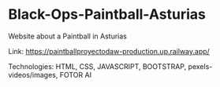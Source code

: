 # Black-Ops-Paintball-Asturias

Website about a Paintball in Asturias

Link: https://paintballproyectodaw-production.up.railway.app/

Technologies: HTML, CSS, JAVASCRIPT, BOOTSTRAP, pexels-videos/images, FOTOR AI
